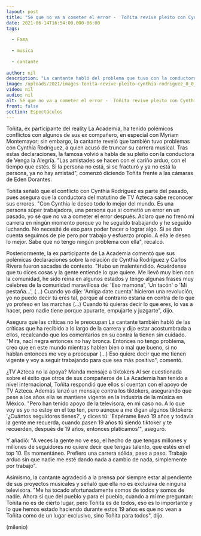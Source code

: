 ```yaml
---
layout: post
title: "Sé que no va a cometer el error -  Toñita revive pleito con Cynthia Rodríguez"
date: 2021-06-14T16:54:00.000-06:00
tags:
  
  - Fama
  
  - musica
  
  - cantante
  
author: nil
description: "La cantante habló del problema que tuvo con la conductora de 'Venga la Alegría', a quien en un principio acusó de haber frenado su carrera musical. "
image: /uploads/2021/images-tonita-revive-pleito-cynthia-rodriguez_0_0_1200_747.jpg
video: nil
audio: nil
alt: Sé que no va a cometer el error -  Toñita revive pleito con Cynthia Rodríguez
front: false
section: Espectáculos
---
```


Toñita, ex participante del reality La Academia, ha tenido polémicos conflictos con algunos de sus ex compañero, en especial con Myriam Montemayor; sin embargo, la cantante reveló que también tuvo problemas con Cynthia Rodríguez, a quien acusó de truncar su carrera musical. Tras estas declaraciones, la famosa volvió a habla de su pleito con la conductora de Venga la Alegría.  "Las amistades se hacen con el cariño arduo, con el tiempo que estés. Si la persona no está, si se fracturó y ya no está la persona, ya no hay amistad", comenzó diciendo Toñita frente a las cámaras de Eden Dorantes. 

Toñita señaló que el conflicto con Cynthia Rodríguez es parte del pasado, pues asegura que la conductora del matutino de TV Azteca sabe reconocer sus errores.  "Con Cynthia le deseo todo lo mejor del mundo. Es una persona súper trabajadora, una persona que si cometió un error en un pasado, yo sé que no va a cometer el error después. Aclaro que no frenó mi carrera en ningún momento porque yo he seguido trabajando y he seguido luchando. No necesité de eso para poder hacer o lograr algo. Si se dan cuenta seguimos de pie pero por trabajo y esfuerzo propio. A ella le deseo lo mejor. Sabe que no tengo ningún problema con ella", recalcó. 

Posteriormente, la ex participante de La Academia comentó que sus polémicas declaraciones sobre la relación de Cynthia Rodríguez y Carlos Rivera fueron sacadas de contexto.  "Hubo un malentendido. Acuérdense que tu dices cosas y la gente entiende lo que quiere. Me llevó muy bien con la comunidad, he sido reina en algunos estados y tengo algunas frases muy célebres de la comunidad maravillosa de: 'Eso mamona', 'Un tacón' o 'Mi pestaña...', (...) Cuando yo dije: 'Amiga date cuenta' hicieron una revolución, yo no puedo decir tú eres tal, porque al contrario estaría en contra de lo que yo profeso en las marchas (...) Cuando tú quieras decir lo que eres, lo vas a hacer, pero nadie tiene porque apurarte, empujarte y juzgarte", dijo. 

Asegura que las críticas no le preocupan La cantante también habló de las críticas que ha recibido a lo largo de la carrera y dijo estar acostumbrada a ellos, recalcando que los comentarios en su contra la tienen sin cuidado.  "Mira, nací negra entonces no hay bronca. Entonces no tengo problema, creo que en este mundo mientras hablen bien o mal que bueno, si no hablan entonces me voy a preocupar (...) Eso quiere decir que me tienen vigente y voy a seguir trabajando para que sea más positivo", comentó.  

¿TV Azteca no la apoya? Manda mensaje a tiktokers Al ser cuestionada sobre el éxito que otros de sus compañeros de La Academia han tenido a nivel internacional, Toñita respondió que ellos sí cuentan con el apoyo de TV Azteca. Además lanzó un mensaje contra los tiktokers, asegurando que pese a los años ella se mantiene vigente en la industria de la música en México.  "Pero han tenido apoyo de la televisora, en mi caso no. A lo que voy es yo no estoy en el top ten, pero aunque a me digan algunos tiktokers: '¿Cuántos seguidores tienes?', y dices tú: 'Espérame llevó 19 años y todavía la gente me recuerda, cuando pasen 19 años tú siendo tiktoker y te recuerden, después de 19 años, entonces platicamos'", aseguró. 

Y añadió: "A veces la gente no ve eso, el hecho de que tengas millones y millones de seguidores no quiere decir que tengas talento, que estés en el top 10. Es momentáneo. Prefiero una carrera sólida, paso a paso. Trabajo arduo sin que nadie me esté dando nada a cambio de nada, simplemente por trabajo".   

Asimismo, la cantante agradeció a la prensa por siempre estar al pendiente de sus proyectos musicales y señaló que ella no es exclusiva de ninguna televisora.  "Me ha tocado afortunadamente somos de todos y somos de nadie. Ahora sí que del pueblo y para el pueblo, cuando a mí me preguntan: Toñita no es de cierto lugar, pero Toñita es de todos, eso es lo importante y lo que hemos estado haciendo durante estos 19 años es que no vean a Toñita como de un lugar exclusivo, sino Toñita para todos", dijo. 

(milenio)
